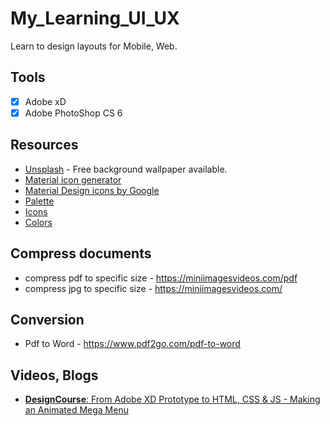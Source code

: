# My_Learning_UI_UX
Learn to design layouts for Mobile, Web.

## Tools
* [x] Adobe xD
* [x] Adobe PhotoShop CS 6

## Resources
* [Unsplash](https://unsplash.com/) - Free background wallpaper available.
* [Material icon generator](https://romannurik.github.io/AndroidAssetStudio/icons-launcher.html)
* [Material Design icons by Google](https://material.io/tools/icons/?style=baseline)
* [Palette](https://www.materialpalette.com/)
* [Icons](https://www.materialpalette.com/icons)
* [Colors](https://www.materialpalette.com/colors)

## Compress documents
* compress pdf to specific size - https://miniimagesvideos.com/pdf
* compress jpg to specific size - https://miniimagesvideos.com/

## Conversion
* Pdf to Word - https://www.pdf2go.com/pdf-to-word

## Videos, Blogs
* [__DesignCourse__: From Adobe XD Prototype to HTML, CSS & JS - Making an Animated Mega Menu](https://www.youtube.com/watch?v=4G9c5swUyOc)
